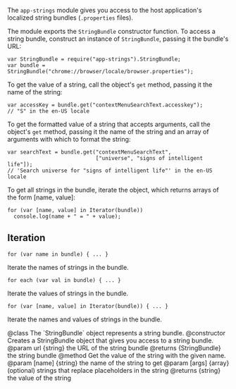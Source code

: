 The `app-strings` module gives you access to the host application's localized
string bundles (`.properties` files).

The module exports the `StringBundle` constructor function.  To access a string
bundle, construct an instance of `StringBundle`, passing it the bundle's URL:

    var StringBundle = require("app-strings").StringBundle;
    var bundle = StringBundle("chrome://browser/locale/browser.properties");

To get the value of a string, call the object's `get` method, passing it
the name of the string:

    var accessKey = bundle.get("contextMenuSearchText.accesskey");
    // "S" in the en-US locale

To get the formatted value of a string that accepts arguments, call the object's
`get` method, passing it the name of the string and an array of arguments
with which to format the string:

    var searchText = bundle.get("contextMenuSearchText",
                                ["universe", "signs of intelligent life"]);
    // 'Search universe for "signs of intelligent life"' in the en-US locale

To get all strings in the bundle, iterate the object, which returns arrays
of the form [name, value]:

    for (var [name, value] in Iterator(bundle))
      console.log(name + " = " + value);

Iteration
---------

<code>for (var name in bundle) { ... }</code>

Iterate the names of strings in the bundle.

<code>for each (var val in bundle) { ... }</code>

Iterate the values of strings in the bundle.

<code>for (var [name, value] in Iterator(bundle)) { ... }</code>

Iterate the names and values of strings in the bundle.


<api name="StringBundle">
@class
The `StringBundle` object represents a string bundle.
<api name="StringBundle">
@constructor
Creates a StringBundle object that gives you access to a string bundle.
@param url {string} the URL of the string bundle
@returns {StringBundle} the string bundle
</api>
<api name="get">
@method Get the value of the string with the given name.
@param [name] {string} the name of the string to get
@param [args] {array} (optional) strings that replace placeholders in the string
@returns {string} the value of the string
</api>
</api>